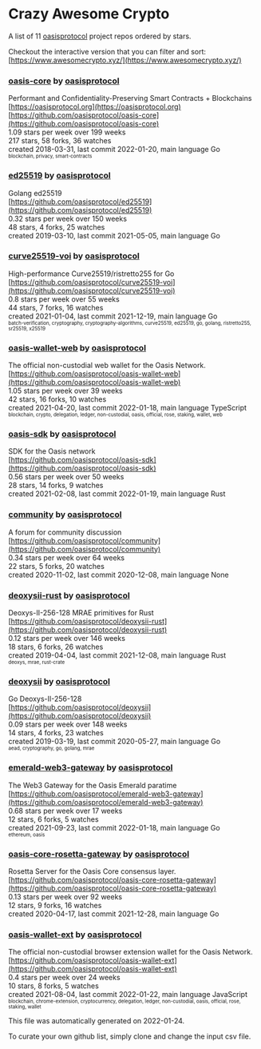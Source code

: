 # Crazy Awesome Crypto
A list of 11 [oasisprotocol](https://github.com/oasisprotocol) project repos ordered by stars.  

Checkout the interactive version that you can filter and sort: 
[https://www.awesomecrypto.xyz/](https://www.awesomecrypto.xyz/)  


### [oasis-core](https://github.com/oasisprotocol/oasis-core) by [oasisprotocol](https://github.com/oasisprotocol)  
Performant and Confidentiality-Preserving Smart Contracts + Blockchains  
[https://oasisprotocol.org](https://oasisprotocol.org)  
[https://github.com/oasisprotocol/oasis-core](https://github.com/oasisprotocol/oasis-core)  
1.09 stars per week over 199 weeks  
217 stars, 58 forks, 36 watches  
created 2018-03-31, last commit 2022-01-20, main language Go  
<sub><sup>blockchain, privacy, smart-contracts</sup></sub>


### [ed25519](https://github.com/oasisprotocol/ed25519) by [oasisprotocol](https://github.com/oasisprotocol)  
Golang ed25519  
[https://github.com/oasisprotocol/ed25519](https://github.com/oasisprotocol/ed25519)  
0.32 stars per week over 150 weeks  
48 stars, 4 forks, 25 watches  
created 2019-03-10, last commit 2021-05-05, main language Go  


### [curve25519-voi](https://github.com/oasisprotocol/curve25519-voi) by [oasisprotocol](https://github.com/oasisprotocol)  
High-performance Curve25519/ristretto255 for Go  
[https://github.com/oasisprotocol/curve25519-voi](https://github.com/oasisprotocol/curve25519-voi)  
0.8 stars per week over 55 weeks  
44 stars, 7 forks, 16 watches  
created 2021-01-04, last commit 2021-12-19, main language Go  
<sub><sup>batch-verification, cryptography, cryptography-algorithms, curve25519, ed25519, go, golang, ristretto255, sr25519, x25519</sup></sub>


### [oasis-wallet-web](https://github.com/oasisprotocol/oasis-wallet-web) by [oasisprotocol](https://github.com/oasisprotocol)  
The official non-custodial web wallet for the Oasis Network.  
[https://github.com/oasisprotocol/oasis-wallet-web](https://github.com/oasisprotocol/oasis-wallet-web)  
1.05 stars per week over 39 weeks  
42 stars, 16 forks, 10 watches  
created 2021-04-20, last commit 2022-01-18, main language TypeScript  
<sub><sup>blockchain, crypto, delegation, ledger, non-custodial, oasis, official, rose, staking, wallet, web</sup></sub>


### [oasis-sdk](https://github.com/oasisprotocol/oasis-sdk) by [oasisprotocol](https://github.com/oasisprotocol)  
SDK for the Oasis network  
[https://github.com/oasisprotocol/oasis-sdk](https://github.com/oasisprotocol/oasis-sdk)  
0.56 stars per week over 50 weeks  
28 stars, 14 forks, 9 watches  
created 2021-02-08, last commit 2022-01-19, main language Rust  


### [community](https://github.com/oasisprotocol/community) by [oasisprotocol](https://github.com/oasisprotocol)  
A forum for community discussion  
[https://github.com/oasisprotocol/community](https://github.com/oasisprotocol/community)  
0.34 stars per week over 64 weeks  
22 stars, 5 forks, 20 watches  
created 2020-11-02, last commit 2020-12-08, main language None  


### [deoxysii-rust](https://github.com/oasisprotocol/deoxysii-rust) by [oasisprotocol](https://github.com/oasisprotocol)  
Deoxys-II-256-128 MRAE primitives for Rust  
[https://github.com/oasisprotocol/deoxysii-rust](https://github.com/oasisprotocol/deoxysii-rust)  
0.12 stars per week over 146 weeks  
18 stars, 6 forks, 26 watches  
created 2019-04-04, last commit 2021-12-08, main language Rust  
<sub><sup>deoxys, mrae, rust-crate</sup></sub>


### [deoxysii](https://github.com/oasisprotocol/deoxysii) by [oasisprotocol](https://github.com/oasisprotocol)  
Go Deoxys-II-256-128  
[https://github.com/oasisprotocol/deoxysii](https://github.com/oasisprotocol/deoxysii)  
0.09 stars per week over 148 weeks  
14 stars, 4 forks, 23 watches  
created 2019-03-19, last commit 2020-05-27, main language Go  
<sub><sup>aead, cryptography, go, golang, mrae</sup></sub>


### [emerald-web3-gateway](https://github.com/oasisprotocol/emerald-web3-gateway) by [oasisprotocol](https://github.com/oasisprotocol)  
The Web3 Gateway for the Oasis Emerald paratime  
[https://github.com/oasisprotocol/emerald-web3-gateway](https://github.com/oasisprotocol/emerald-web3-gateway)  
0.68 stars per week over 17 weeks  
12 stars, 6 forks, 5 watches  
created 2021-09-23, last commit 2022-01-18, main language Go  
<sub><sup>ethereum, oasis</sup></sub>


### [oasis-core-rosetta-gateway](https://github.com/oasisprotocol/oasis-core-rosetta-gateway) by [oasisprotocol](https://github.com/oasisprotocol)  
Rosetta Server for the Oasis Core consensus layer.  
[https://github.com/oasisprotocol/oasis-core-rosetta-gateway](https://github.com/oasisprotocol/oasis-core-rosetta-gateway)  
0.13 stars per week over 92 weeks  
12 stars, 9 forks, 16 watches  
created 2020-04-17, last commit 2021-12-28, main language Go  


### [oasis-wallet-ext](https://github.com/oasisprotocol/oasis-wallet-ext) by [oasisprotocol](https://github.com/oasisprotocol)  
The official non-custodial browser extension wallet for the Oasis Network.  
[https://github.com/oasisprotocol/oasis-wallet-ext](https://github.com/oasisprotocol/oasis-wallet-ext)  
0.4 stars per week over 24 weeks  
10 stars, 8 forks, 5 watches  
created 2021-08-04, last commit 2022-01-22, main language JavaScript  
<sub><sup>blockchain, chrome-extension, cryptocurrency, delegation, ledger, non-custodial, oasis, official, rose, staking, wallet</sup></sub>


This file was automatically generated on 2022-01-24.  

To curate your own github list, simply clone and change the input csv file.  